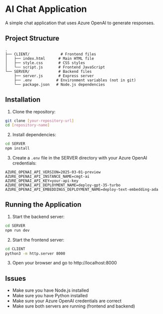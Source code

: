 # AI Chat Application

A simple chat application that uses Azure OpenAI to generate responses.

## Project Structure

```
.
├── CLIENT/              # Frontend files
│   ├── index.html      # Main HTML file
│   ├── style.css       # CSS styles
│   └── script.js       # Frontend JavaScript
└── SERVER/             # Backend files
    ├── server.js       # Express server
    ├── .env           # Environment variables (not in git)
    └── package.json   # Node.js dependencies
```

## Installation

1. Clone the repository:
```bash
git clone [your-repository-url]
cd [repository-name]
```

2. Install dependencies:
```bash
cd SERVER
npm install
```

3. Create a `.env` file in the SERVER directory with your Azure OpenAI credentials:
```
AZURE_OPENAI_API_VERSION=2025-03-01-preview
AZURE_OPENAI_API_INSTANCE_NAME=cmgt-ai
AZURE_OPENAI_API_KEY=your-api-key
AZURE_OPENAI_API_DEPLOYMENT_NAME=deploy-gpt-35-turbo
AZURE_OPENAI_API_EMBEDDINGS_DEPLOYMENT_NAME=deploy-text-embedding-ada
```

## Running the Application

1. Start the backend server:
```bash
cd SERVER
npm run dev
```

2. Start the frontend server:
```bash
cd CLIENT
python3 -m http.server 8000
```

3. Open your browser and go to http://localhost:8000

## Issues

- Make sure you have Node.js installed
- Make sure you have Python installed
- Make sure your Azure OpenAI credentials are correct
- Make sure both servers are running (frontend and backend)
